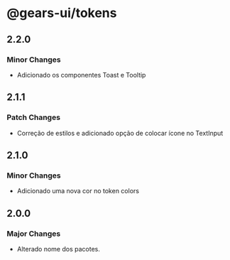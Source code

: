 # @gears-ui/tokens

## 2.2.0

### Minor Changes

- Adicionado os componentes Toast e Tooltip

## 2.1.1

### Patch Changes

- Correção de estilos e adicionado opção de colocar ícone no TextInput

## 2.1.0

### Minor Changes

- Adicionado uma nova cor no token colors

## 2.0.0

### Major Changes

- Alterado nome dos pacotes.
